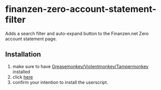 # finanzen-zero-account-statement-filter
Adds a search filter and auto-expand button to the Finanzen.net Zero account statement page.


## Installation
1. make sure to have [Greasemonkey/Violentmonkey/Tampermonkey](https://gist.github.com/gekkedev/492e1b541ea3dd2cd8fbcc358fd224af) installed
1. click [here](https://raw.githubusercontent.com/gekkedev/finanzen-zero-account-statement-filter/main/index.user.js)
1. confirm your intention to install the userscript.
